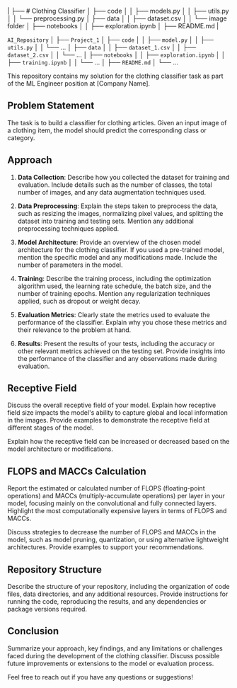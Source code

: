 |
├── # Clothing Classifier
│   ├── code
│   │   ├── models.py
│   │   ├── utils.py
│   │   └── preprocessing.py
│   ├── data
│   │   ├── dataset.csv
│   │   └── image folder
│   ├── notebooks
│   │   ├── exploration.ipynb
│   ├── README.md
|

`AI_Repository`
│
├── `Project_1`
│   ├── `code`
│   │   ├── `model.py`
│   │   ├── `utils.py`
│   │   └── ...
│   ├── `data`
│   │   ├── `dataset_1.csv`
│   │   ├── `dataset_2.csv`
│   │   └── ...
│   ├── `notebooks`
│   │   ├── `exploration.ipynb`
│   │   ├── `training.ipynb`
│   │   └── ...
│   ├── `README.md`
│   └── ...

This repository contains my solution for the clothing classifier task as part of the ML Engineer position at [Company Name].

## Problem Statement

The task is to build a classifier for clothing articles. Given an input image of a clothing item, the model should predict the corresponding class or category.

## Approach

1. **Data Collection**: Describe how you collected the dataset for training and evaluation. Include details such as the number of classes, the total number of images, and any data augmentation techniques used.

2. **Data Preprocessing**: Explain the steps taken to preprocess the data, such as resizing the images, normalizing pixel values, and splitting the dataset into training and testing sets. Mention any additional preprocessing techniques applied.

3. **Model Architecture**: Provide an overview of the chosen model architecture for the clothing classifier. If you used a pre-trained model, mention the specific model and any modifications made. Include the number of parameters in the model.

4. **Training**: Describe the training process, including the optimization algorithm used, the learning rate schedule, the batch size, and the number of training epochs. Mention any regularization techniques applied, such as dropout or weight decay.

5. **Evaluation Metrics**: Clearly state the metrics used to evaluate the performance of the classifier. Explain why you chose these metrics and their relevance to the problem at hand.

6. **Results**: Present the results of your tests, including the accuracy or other relevant metrics achieved on the testing set. Provide insights into the performance of the classifier and any observations made during evaluation.

## Receptive Field

Discuss the overall receptive field of your model. Explain how receptive field size impacts the model's ability to capture global and local information in the images. Provide examples to demonstrate the receptive field at different stages of the model.

Explain how the receptive field can be increased or decreased based on the model architecture or modifications.

## FLOPS and MACCs Calculation

Report the estimated or calculated number of FLOPS (floating-point operations) and MACCs (multiply-accumulate operations) per layer in your model, focusing mainly on the convolutional and fully connected layers. Highlight the most computationally expensive layers in terms of FLOPS and MACCs.

Discuss strategies to decrease the number of FLOPS and MACCs in the model, such as model pruning, quantization, or using alternative lightweight architectures. Provide examples to support your recommendations.

## Repository Structure

Describe the structure of your repository, including the organization of code files, data directories, and any additional resources. Provide instructions for running the code, reproducing the results, and any dependencies or package versions required.

## Conclusion

Summarize your approach, key findings, and any limitations or challenges faced during the development of the clothing classifier. Discuss possible future improvements or extensions to the model or evaluation process.

Feel free to reach out if you have any questions or suggestions!

